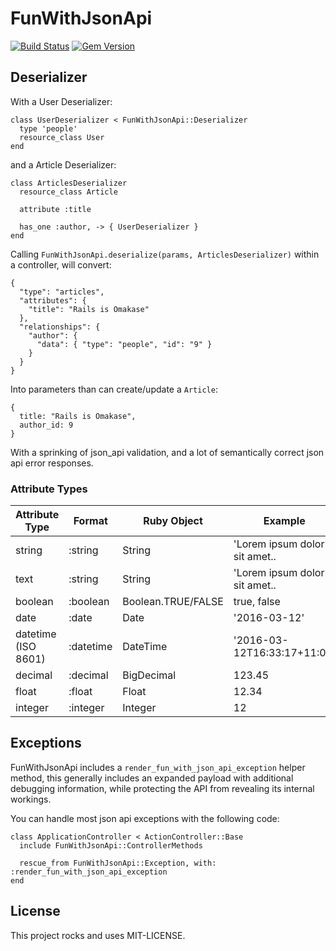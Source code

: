 # FunWithJsonApi
[![Build Status](https://travis-ci.org/bmorrall/fun_with_json_api.svg?branch=master)](https://travis-ci.org/bmorrall/fun_with_json_api)
[![Gem Version](https://badge.fury.io/rb/fun_with_json_api.svg)](https://badge.fury.io/rb/fun_with_json_api)

## Deserializer

With a User Deserializer:

```
class UserDeserializer < FunWithJsonApi::Deserializer
  type 'people'
  resource_class User
end
```

and a Article Deserializer:

```
class ArticlesDeserializer
  resource_class Article

  attribute :title

  has_one :author, -> { UserDeserializer }
end
```

Calling `FunWithJsonApi.deserialize(params, ArticlesDeserializer)` within a controller,
will convert:

```
{
  "type": "articles",
  "attributes": {
    "title": "Rails is Omakase"
  },
  "relationships": {
    "author": {
      "data": { "type": "people", "id": "9" }
    }
  }
}
```

Into parameters than can create/update a `Article`:

```
{
  title: "Rails is Omakase",
  author_id: 9
}
```

With a sprinking of json_api validation, and a lot of semantically correct json api error responses.

### Attribute Types

| Attribute Type      | Format      | Ruby Object        | Example                       |
| ------------------- | ----------- | -------------      | ----------------------------- |
| string              | :string     | String             | 'Lorem ipsum dolor sit amet.. |
| text                | :string     | String             | 'Lorem ipsum dolor sit amet.. |
| boolean             | :boolean    | Boolean.TRUE/FALSE | true, false                   |
| date                | :date       | Date               | '2016-03-12'                  |
| datetime (ISO 8601) | :datetime   | DateTime           | '2016-03-12T16:33:17+11:00'   |
| decimal             | :decimal    | BigDecimal         | 123.45                        |
| float               | :float      | Float              | 12.34                         |
| integer             | :integer    | Integer            | 12                            |

## Exceptions

FunWithJsonApi includes a `render_fun_with_json_api_exception` helper method,
this generally includes an expanded payload with additional debugging information,
while protecting the API from revealing its internal workings.

You can handle most json api exceptions with the following code:

```
class ApplicationController < ActionController::Base
  include FunWithJsonApi::ControllerMethods

  rescue_from FunWithJsonApi::Exception, with: :render_fun_with_json_api_exception
end
```

## License

This project rocks and uses MIT-LICENSE.
